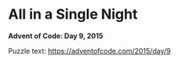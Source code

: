 # All in a Single Night

**Advent of Code: Day 9, 2015**

Puzzle text: https://adventofcode.com/2015/day/9
